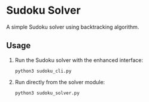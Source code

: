 # Sudoku Solver

A simple Sudoku solver using backtracking algorithm.

## Usage

1. Run the Sudoku solver with the enhanced interface:
   ```
   python3 sudoku_cli.py
   ```

2. Run directly from the solver module:
   ```
   python3 sudoku_solver.py
   ``` 
